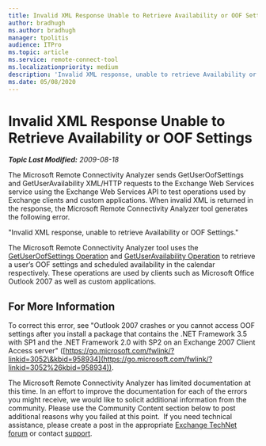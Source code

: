 ```yaml
---
title: Invalid XML Response Unable to Retrieve Availability or OOF Settings
author: bradhugh
ms.author: bradhugh
manager: tpolitis
audience: ITPro 
ms.topic: article 
ms.service: remote-connect-tool
ms.localizationpriority: medium
description: 'Invalid XML response, unable to retrieve Availability or OOF Settings.'
ms.date: 05/08/2020
---
```


# Invalid XML Response Unable to Retrieve Availability or OOF Settings

_**Topic Last Modified:** 2009-08-18_

The Microsoft Remote Connectivity Analyzer sends GetUserOofSettings and GetUserAvailability XML/HTTP requests to the Exchange Web Services service using the Exchange Web Services API to test operations used by Exchange clients and custom applications. When invalid XML is returned in the response, the Microsoft Remote Connectivity Analyzer tool generates the following error.

"Invalid XML response, unable to retrieve Availability or OOF Settings."

The Microsoft Remote Connectivity Analyzer tool uses the [GetUserOofSettings Operation](https://go.microsoft.com/fwlink/?linkid=85951) and [GetUserAvailability Operation](https://go.microsoft.com/fwlink/?linkid=85950) to retrieve a user’s OOF settings and scheduled availability in the calendar respectively. These operations are used by clients such as Microsoft Office Outlook 2007 as well as custom applications.

<div>

## For More Information

To correct this error, see "Outlook 2007 crashes or you cannot access OOF settings after you install a package that contains the .NET Framework 3.5 with SP1 and the .NET Framework 2.0 with SP2 on an Exchange 2007 Client Access server" ([https://go.microsoft.com/fwlink/?linkid=3052\&kbid=958934](https://go.microsoft.com/fwlink/?linkid=3052%26kbid=958934)).

The Microsoft Remote Connectivity Analyzer has limited documentation at this time. In an effort to improve the documentation for each of the errors you might receive, we would like to solicit additional information from the community. Please use the Community Content section below to post additional reasons why you failed at this point.  If you need technical assistance, please create a post in the appropriate [Exchange TechNet forum](https://go.microsoft.com/fwlink/?linkid=73420) or contact [support](https://go.microsoft.com/fwlink/?linkid=8158).

</div>

</div>

<span> </span>

</div>

</div>

</div>


